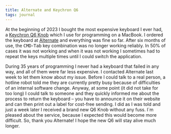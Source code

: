 ```yaml
---
title: Alternate and Keychron Q6
tags: journal
---
```

At the beginning of 2023 I bought the most expensive keyboard I ever had, a [Keychron Q6 Knob](https://www.keychron.com/products/keychron-q6-qmk-custom-mechanical-keyboard?variant=39990023553113) which I use for programming on a MacBook. I ordered the keyboard at [Alternate](https://www.alternate.de) and everything was fine so far. After six months of use, the <kbd>CMD</kbd>-<kbd>Tab</kbd> key combination was no longer working reliably. In 50% of cases it was not working and when it was not working I sometimes had to repeat the keys multiple times until I could switch the application.

During 35 years of programming I never had a keyboard that failed in any way, and all of them were far less expensive. I contacted Alternate last week to let them know about my issue. Before I could talk to a real person, a hotline robot told me they are currently pretty busy because of difficulties of an internal software change. Anyway, at some point (it did not take for too long) I could talk to someone and they quickly informed me about the process to return the keyboard – you have to announce it on their website and can then print out a label for cost-free sending. I did as I was told and just a week later I received a brand new Q6 Knob without any fuss. I´m pleased about the service, because I expected this would become more difficult. So, thank you Alternate! I hope the new Q6 will stay alive much longer.
